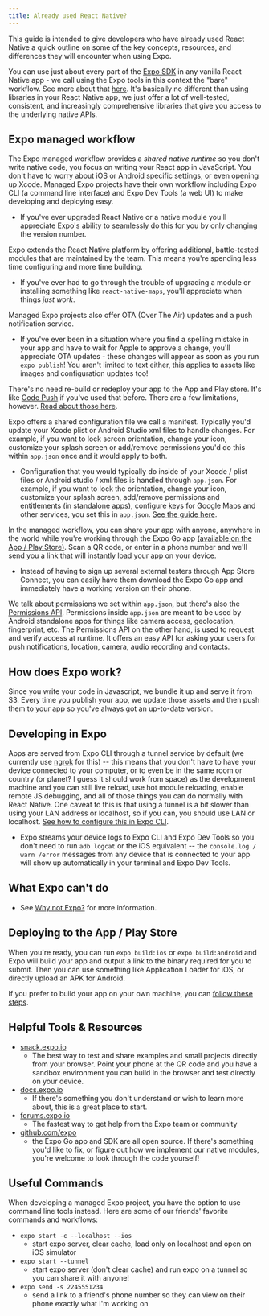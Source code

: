 ```yaml
---
title: Already used React Native?
---
```


This guide is intended to give developers who have already used React Native a quick outline on some of the key concepts, resources, and differences they will encounter when using Expo.

You can use just about every part of the [Expo SDK](/versions/latest/) in any vanilla React Native app - we call using the Expo tools in this context the "bare" workflow. See more about that [here](../bare/hello-world.md). It's basically no different than using libraries in your React Native app, we just offer a lot of well-tested, consistent, and increasingly comprehensive libraries that give you access to the underlying native APIs.

## Expo managed workflow

The Expo managed workflow provides a _shared native runtime_ so you don't write native code, you focus on writing your React app in JavaScript. You don't have to worry about iOS or Android specific settings, or even opening up Xcode. Managed Expo projects have their own workflow including Expo CLI (a command line interface) and Expo Dev Tools (a web UI) to make developing and deploying easy.

- If you've ever upgraded React Native or a native module you'll appreciate Expo's ability to seamlessly do this for you by only changing the version number.

Expo extends the React Native platform by offering additional, battle-tested modules that are maintained by the team. This means you're spending less time configuring and more time building.

- If you've ever had to go through the trouble of upgrading a module or installing something like `react-native-maps`, you'll appreciate when things _just work_.

Managed Expo projects also offer OTA (Over The Air) updates and a push notification service.

- If you've ever been in a situation where you find a spelling mistake in your app and have to wait for Apple to approve a change, you'll appreciate OTA updates - these changes will appear as soon as you run `expo publish`! You aren't limited to text either, this applies to assets like images and configuration updates too!

There's no need re-build or redeploy your app to the App and Play store. It's like [Code Push](https://microsoft.github.io/code-push/) if you've used that before. There are a few limitations, however. [Read about those here](../workflow/publishing.md#limitations).

Expo offers a shared configuration file we call a manifest. Typically you'd update your Xcode plist or Android Studio xml files to handle changes. For example, if you want to lock screen orientation, change your icon, customize your splash screen or add/remove permissions you'd do this within `app.json` once and it would apply to both.

- Configuration that you would typically do inside of your Xcode / plist files or Android studio / xml files is handled through `app.json`. For example, if you want to lock the orientation, change your icon, customize your splash screen, add/remove permissions and entitlements (in standalone apps), configure keys for Google Maps and other services, you set this in `app.json`. [See the guide here](../workflow/configuration.md).

In the managed workflow, you can share your app with anyone, anywhere in the world while you're working through the Expo Go app [(available on the App / Play Store)](https://expo.io). Scan a QR code, or enter in a phone number and we'll send you a link that will instantly load your app on your device.

- Instead of having to sign up several external testers through App Store Connect, you can easily have them download the Expo Go app and immediately have a working version on their phone.

We talk about permissions we set within `app.json`, but there's also the [Permissions API](../versions/latest/sdk/permissions.md). Permissions inside `app.json` are meant to be used by Android standalone apps for things like camera access, geolocation, fingerprint, etc. The Permissions API on the other hand, is used to request and verify access at runtime. It offers an easy API for asking your users for push notifications, location, camera, audio recording and contacts.

## How does Expo work?

Since you write your code in Javascript, we bundle it up and serve it from S3. Every time you publish your app, we update those assets and then push them to your app so you've always got an up-to-date version.

## Developing in Expo

Apps are served from Expo CLI through a tunnel service by default (we currently use [ngrok](https://ngrok.com) for this) -- this means that you don't have to have your device connected to your computer, or to even be in the same room or country (or planet? I guess it should work from space) as the development machine and you can still live reload, use hot module reloading, enable remote JS debugging, and all of those things you can do normally with React Native. One caveat to this is that using a tunnel is a bit slower than using your LAN address or localhost, so if you can, you should use LAN or localhost. [See how to configure this in Expo CLI](../workflow/how-expo-works.md).

- Expo streams your device logs to Expo CLI and Expo Dev Tools so you don't need to run `adb logcat` or the iOS equivalent -- the `console.log / warn /error` messages from any device that is connected to your app will show up automatically in your terminal and Expo Dev Tools.

## What Expo can't do

- See [Why not Expo?](../introduction/why-not-expo.md) for more information.

## Deploying to the App / Play Store

When you're ready, you can run `expo build:ios` or `expo build:android` and Expo will build your app and output a link to the binary required for you to submit. Then you can use something like Application Loader for iOS, or directly upload an APK for Android.

If you prefer to build your app on your own machine, you can [follow these steps](https://github.com/expo/expo#standalone-apps).

## Helpful Tools & Resources

- [snack.expo.io](https://snack.expo.io)
  - The best way to test and share examples and small projects directly from your browser. Point your phone at the QR code and you have a sandbox environment you can build in the browser and test directly on your device.
- [docs.expo.io](/versions/latest/)
  - If there's something you don't understand or wish to learn more about, this is a great place to start.
- [forums.expo.io](https://forums.expo.io)
  - The fastest way to get help from the Expo team or community
- [github.com/expo](https://github.com/expo)
  - the Expo Go app and SDK are all open source. If there's something you'd like to fix, or figure out how we implement our native modules, you're welcome to look through the code yourself!

## Useful Commands

When developing a managed Expo project, you have the option to use command line tools instead. Here are some of our friends' favorite commands and workflows:

- `expo start -c --localhost --ios`
  - start expo server, clear cache, load only on localhost and open on iOS simulator
- `expo start --tunnel`
  - start expo server (don't clear cache) and run expo on a tunnel so you can share it with anyone!
- `expo send -s 2245551234`
  - send a link to a friend's phone number so they can view on their phone exactly what I'm working on
